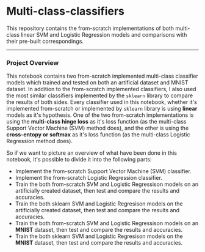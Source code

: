 # Multi-class-classifiers
This repository contains the from-scratch implementations of both multi-class linear SVM and Logistic Regression models and comparisons with their pre-built correspondings.

---
### Project Overview

This notebook contains two from-scratch implemented multi-class classifier models which trained and tested on both an artificial dataset and MNIST dataset. In addition to the from-scratch implemented classifiers, I also used the most similar classifiers implemented by the `sklearn` library to compare the results of both sides. Every classifier used in this notebook, whether it's implemented from-scratch or implemented by `sklearn` library is using **linear** models as it's hypothesis. One of the two from-scratch implementations is using the **multi-class hinge loss** as it's loss function (as the multi-class Support Vector Machine (SVM) method does), and the other is using the **cross-entopy or softmax** as it's loss function (as the multi-class Logistic Regression method does).

So if we want to picture an overview of what have been done in this notebook, it's possible to divide it into the following parts:
 * Implement the from-scratch Support Vector Machine (SVM) classifier.
 * Implement the from-scratch Logistic Regression classifier.
 * Train the both from-scratch SVM and Logistic Regressison models on an artificially created dataset, then test and compare the results and accuracies.
 * Train the both sklearn SVM and Logistic Regresison models on the artificially created dataset, then test and compare the results and accuracies.
 * Train the both from-scratch SVM and Logistic Regressison models on an **MNIST** dataset, then test and compare the results and accuracies.
 * Train the both sklearn SVM and Logistic Regresison models on the **MNIST** dataset, then test and compare the results and accuracies.
    
